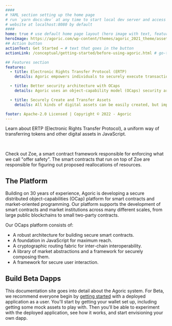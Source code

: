 ```yaml
---
####
# YAML section setting up the home page
# run `yarn docs:dev` at any time to start local dev server and access
# website at localhost:8080 by default
####
home: true # use default home page layout (hero image with text, features section)
heroImage: https://agoric.com/wp-content/themes/agoric_2021_theme/assets/img/logo.svg
## Action button
actionText: Get Started → # text that goes in the button
actionLink: /conceptual/getting-started/before-using-agoric.html # go-to link when clicking on button

## Features section
features:
  - title: Electronic Rights Transfer Protocol (ERTP)
    details: Agoric empowers individuals to securely execute transactions, establish new markets, and craft novel patterns of exchange — without centralized control.

  - title: Better security architecture with OCaps
    details: Agoric uses an object-capability model (OCaps) security architecture, in which access to a programming object itself is the authority to use the object.

  - title: Securely Create and Transfer Assets
    details: All kinds of digital assets can be easily created, but importantly, they can be transferred in exactly the same ways, with exactly the same security properties.

footer: Apache-2.0 Licensed | Copyright © 2022 - Agoric
---
```


<div class="flex flex--column flex--center">
  <p>
    Learn about ERTP (Electronic Rights Transfer Protocol), a uniform way of transferring tokens and other digital assets in JavaScript.
  </p>
  <Button-Action-Link
    text="Explore ERTP"
    link="/conceptual/ertp/"
  />
</div>
<br>
<div class="flex flex--column flex--center">
  <p>Check out Zoe, a smart contract framework responsible for enforcing what we call "offer safety". The smart contracts that run on top of Zoe are responsible for figuring out proposed reallocations of resources.
  </p>
  <Button-Action-Link
    text="Build on Zoe"
    link="/conceptual/zoe/"
  />
</div>

## The Platform
Building on 30 years of experience, Agoric is developing a secure distributed object-capabilities (OCap) platform for smart contracts and market-oriented programming. Our platform supports the development of smart contracts and market institutions across many different scales, from large public blockchains to small two-party contracts.

Our OCaps platform consists of:

- A robust architecture for building secure smart contracts.
- A foundation in JavaScript for maximum reach.
- A cryptographic routing fabric for inter-chain interoperability.
- A library of market abstractions and a framework for securely composing them.
- A framework for secure user interaction.

## Build Beta Dapps

This documentation site goes into detail about the Agoric system. For Beta, we recommend everyone begin by [getting started](/conceptual/getting-started/beta.md) with a deployed application as a user. You'll start by getting your wallet set up, including getting some mock assets to play with. Then you'll be able to experiment with the deployed application, see how it works, and start envisioning your own dapp.
